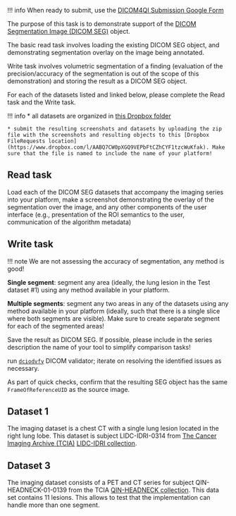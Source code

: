 !!! info
    When ready to submit, use the [DICOM4QI Submission Google Form](http://bit.ly/dicom4qi-submit)

The purpose of this task is to demonstrate support of the [DICOM Segmentation Image (DICOM SEG)](http://dicom.nema.org/medical/dicom/current/output/chtml/part03/sect_A.51.html) object.

The basic read task involves loading the existing DICOM SEG object, and demonstrating segmentation overlay on the image being annotated.

Write task involves volumetric segmentation of a finding (evaluation of the precision/accuracy of the segmentation is out of the scope of this demonstration) and storing the result as a DICOM SEG object.

For each of the datasets listed and linked below, please complete the Read task and the Write task.

!!! info
    * all datasets are organized in [this Dropbox folder](https://www.dropbox.com/sh/6axblmmgrs29oef/AABRvRLu74h9W82QeJa4afmoa?dl=0)

    * submit the resulting screenshots and datasets by uploading the zip file with the screenshots and resulting objects to this [Dropbox FileRequests location](https://www.dropbox.com/l/AABQ7CW0pXGQ9VEPbFtCZhCYF1tzcWuKfak). Make sure that the file is named to include the name of your platform!

## Read task

Load each of the DICOM SEG datasets that accompany the imaging series into your platform, make a screenshot demonstrating the overlay of the segmentation over the image, and any other components of the user interface (e.g., presentation of the ROI semantics to the user, communication of the algorithm metadata)

## Write task

!!! note
    We are not assessing the accuracy of segmentation, any method is good!

**Single segment**: segment any area (ideally, the lung lesion in the Test dataset #1) using any method available in your platform.

**Multiple segments**: segment any two areas in any of the datasets using any method available in your platform (ideally, such that there is a single slice where both segments are visible). Make sure to create separate segment for each of the segmented areas!

Save the result as DICOM SEG. If possible, please include in the series description the name of your tool to simplify comparison tasks!

run [`dciodvfy`](http://www.dclunie.com/dicom3tools/dciodvfy.html) DICOM validator; iterate on resolving the identified issues as necessary.

As part of quick checks, confirm that the resulting SEG object has the same `FrameOfReferenceUID` as the source image.

## Dataset 1

The imaging dataset is a chest CT with a single lung lesion located in the right lung lobe. This dataset is subject LIDC-IDRI-0314 from [The Cancer Imaging Archive (TCIA)](https://thecancerimagingarchive.net) [LIDC-IDRI collection](https://wiki.cancerimagingarchive.net/display/Public/LIDC-IDRI).

## Dataset 3

The imaging dataset consists of a PET and CT series for subject QIN-HEADNECK-01-0139 from the TCIA [QIN-HEADNECK collection](https://wiki.cancerimagingarchive.net/display/Public/QIN-HEADNECK). This data set contains 11 lesions. This allows to test that the implementation can handle more than one segment.
